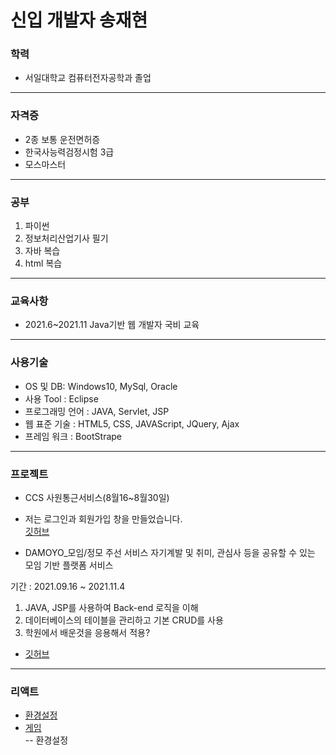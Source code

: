 # 신입 개발자 송재현

### 학력
- 서일대학교 컴퓨터전자공학과 졸업
<hr>

### 자격증
- 2종 보통 운전면허증 </br>
- 한국사능력검정시험 3급 </br>
- 모스마스터 </br>
<hr>

### 공부
1. 파이썬
2. 정보처리산업기사 필기
3. 자바 복습
4. html 복습
<hr>

### 교육사항
- 2021.6~2021.11 Java기반 웹 개발자 국비 교육 </br>
<hr>

### 사용기술
- OS 및 DB: Windows10, MySql, Oracle </br>
- 사용 Tool : Eclipse </br>
- 프로그래밍 언어 : JAVA, Servlet, JSP </br>
- 웹 표준 기술 : HTML5, CSS, JAVAScript, JQuery, Ajax </br>
- 프레임 워크 : BootStrape
<hr>

### 프로젝트
- CCS 사원통근서비스(8월16~8월30일)
- 저는 로그인과 회원가입 창을 만들었습니다.<br/>
<a href="https://github.com/SongJaeHy/CCS-1.git">깃허브</a>

- DAMOYO_모임/정모 주선 서비스
자기계발 및 취미, 관심사 등을 공유할 수 있는 모임 기반 플랫폼 서비스

기간 : 2021.09.16 ~ 2021.11.4 <br/>
1. JAVA, JSP를 사용하여 Back-end 로직을 이해 <br/>
2. 데이터베이스의 테이블을 관리하고 기본 CRUD를 사용 <br/>
3. 학원에서 배운것을 응용해서 적용?<br/>
- <a href="https://github.com/SongJaeHy/DAMOYO.git">깃허브</a>
<hr>

### 리액트
- <a href="https://github.com/SongJaeHy/rea.git">환경설정</a>
- <a href="https://github.com/SongJaeHy/react.git">게임</a><br/>
-- 환경설정


      
